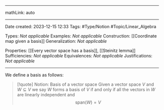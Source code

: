
---

mathLink: auto

---
Date created: 2023-12-15 12:33
Tags: #Type/Notion #Topic/Linear_Algebra 

Types: _Not applicable_
Examples: _Not applicable_
Construction: [[Coordinate map given a basis]]
Generalization: _Not applicable_

Properties: [[Every vector space has a basis]], [[Steinitz lemma]]
Sufficiencies: _Not applicable_
Equivalences: _Not applicable_
Justifications: _Not applicable_

---  

We define a basis as follows:

> [!quote] Notion: Basis of a vector space
> Given a vector space $V$ and $W \subseteq V$ we say $W$ forms a basis of $V$ if and only  if all the vectors in $W$ are linearly independent and $$ \text{span}(W)=V $$
